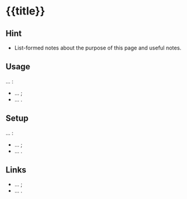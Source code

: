 # {{title}}

## Hint

- List-formed notes about the purpose of this page and useful notes.

## Usage

... :

- ... ;
- ... .

## Setup

... :

- ... ;
- ... .

## Links

- ... ;
- ... .
